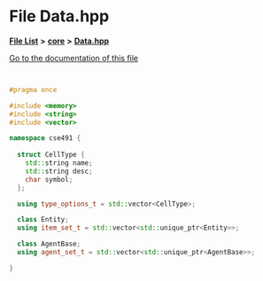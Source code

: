 

# File Data.hpp

[**File List**](files.md) **>** [**core**](dir_0d27ce74e9bd514c31e1d63efab6b388.md) **>** [**Data.hpp**](_data_8hpp.md)

[Go to the documentation of this file](_data_8hpp.md)

```C++


#pragma once

#include <memory>
#include <string>
#include <vector>

namespace cse491 {
  
  struct CellType {
    std::string name;  
    std::string desc;  
    char symbol;       
  };

  using type_options_t = std::vector<CellType>;

  class Entity;
  using item_set_t = std::vector<std::unique_ptr<Entity>>;

  class AgentBase;
  using agent_set_t = std::vector<std::unique_ptr<AgentBase>>;

}

```


